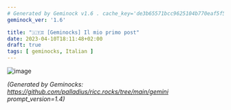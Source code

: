 ```yaml
---
# Generated by Geminock v1.6 . cache_key='de3b65571bcc9625104b770eaf5f542f00fe63f396c52573a11613c58b161f8c-it.yaml'
geminock_ver: '1.6'

title: "🇮🇹♊ [Geminocks] Il mio primo post"
date: 2023-04-10T18:11:48+02:00
draft: true
tags: [ geminocks, Italian ]
---
```


![image](/gallery/midjourney/PalladiusPacans_a_puffin_who_just_won_an_ironman__all_sweated_a_b92ad63c-71b9-4848-9512-13d6240d1cbe.png)





*(Generated by Geminocks: https://github.com/palladius/ricc.rocks/tree/main/gemini prompt_version=1.4)*